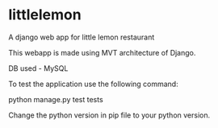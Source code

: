 # littlelemon
A django web app for little lemon restaurant

This webapp is made using MVT architecture of Django.

DB used - MySQL

To test the application use the following command:

python manage.py test tests


Change the python version in pip file to your python version.